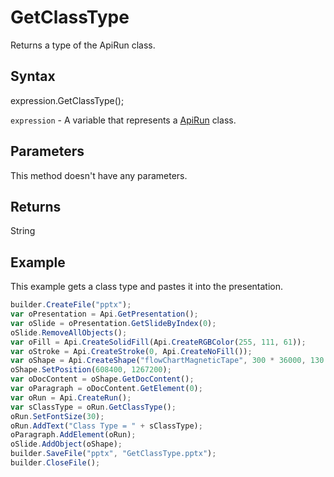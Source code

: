 # GetClassType

Returns a type of the ApiRun class.

## Syntax

expression.GetClassType();

`expression` - A variable that represents a [ApiRun](../ApiRun.md) class.

## Parameters

This method doesn't have any parameters.

## Returns

String

## Example

This example gets a class type and pastes it into the presentation.

```javascript
builder.CreateFile("pptx");
var oPresentation = Api.GetPresentation();
var oSlide = oPresentation.GetSlideByIndex(0);
oSlide.RemoveAllObjects();
var oFill = Api.CreateSolidFill(Api.CreateRGBColor(255, 111, 61));
var oStroke = Api.CreateStroke(0, Api.CreateNoFill());
var oShape = Api.CreateShape("flowChartMagneticTape", 300 * 36000, 130 * 36000, oFill, oStroke);
oShape.SetPosition(608400, 1267200);
var oDocContent = oShape.GetDocContent();
var oParagraph = oDocContent.GetElement(0);
var oRun = Api.CreateRun();
var sClassType = oRun.GetClassType();
oRun.SetFontSize(30);
oRun.AddText("Class Type = " + sClassType);
oParagraph.AddElement(oRun);
oSlide.AddObject(oShape);
builder.SaveFile("pptx", "GetClassType.pptx");
builder.CloseFile();
```